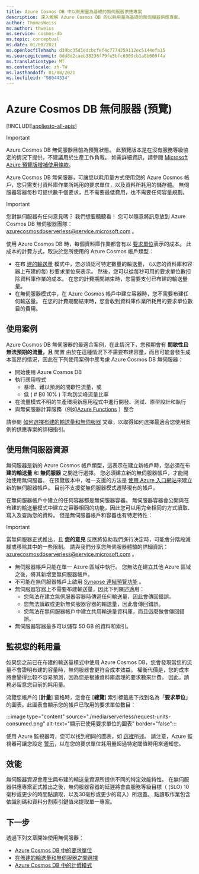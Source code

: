 ```yaml
---
title: Azure Cosmos DB 中以耗用量為基礎的無伺服器供應專案
description: 深入瞭解 Azure Cosmos DB 的以耗用量為基礎的無伺服器供應專案。
author: ThomasWeiss
ms.author: thweiss
ms.service: cosmos-db
ms.topic: conceptual
ms.date: 01/08/2021
ms.openlocfilehash: d39bc35d1edcbcfef4c7774259112ec5144efa15
ms.sourcegitcommit: 8dd8d2caeb38236f79fe5bfc6909cb1a8b609f4a
ms.translationtype: MT
ms.contentlocale: zh-TW
ms.lasthandoff: 01/08/2021
ms.locfileid: "98044334"
---
```

# <a name="azure-cosmos-db-serverless-preview"></a>Azure Cosmos DB 無伺服器 (預覽) 
[!INCLUDE[appliesto-all-apis](includes/appliesto-all-apis.md)]

> [!IMPORTANT]
> Azure Cosmos DB 無伺服器目前為預覽狀態。 此預覽版本是在沒有服務等級協定的情況下提供，不建議用於生產工作負載。 如需詳細資訊，請參閱 [Microsoft Azure 預覽版增補使用條款](https://azure.microsoft.com/support/legal/preview-supplemental-terms/)。

Azure Cosmos DB 無伺服器，可讓您以耗用量方式使用您的 Azure Cosmos 帳戶，您只需支付資料庫作業所耗用的要求單位，以及資料所耗用的儲存體。 無伺服器容器每秒可提供數千個要求，且不需要最低費用，也不需要任何容量規劃。

> [!IMPORTANT] 
> 您對無伺服器有任何意見嗎？ 我們想要聽聽看！ 您可以隨意將訊息放到 Azure Cosmos DB 無伺服器團隊： [azurecosmosdbserverless@service.microsoft.com](mailto:azurecosmosdbserverless@service.microsoft.com) 。

使用 Azure Cosmos DB 時，每個資料庫作業都會有以 [要求單位](request-units.md)表示的成本。 此成本的計費方式，取決於您所使用的 Azure Cosmos 帳戶類型：

- 在布 [建的輸送量](set-throughput.md) 模式中，您必須認可特定數量的輸送量， (以您的資料庫和容器上布建的每) 秒要求單位來表示。 然後，您可以從每秒可用的要求單位數扣除資料庫作業的成本。 在您的計費期間結束時，您需要支付已布建的輸送量量。
- 在無伺服器模式中，在 Azure Cosmos 帳戶中建立容器時，您不需要布建任何輸送量。 在您的計費期間結束時，您會收到資料庫作業所耗用的要求單位數目的費用。

## <a name="use-cases"></a>使用案例

Azure Cosmos DB 無伺服器的最適合案例，在此情況下，您預期會有 **間歇性且無法預期的流量，且** 閒置 由於在這種情況下不需要布建容量，而且可能會發生成本高昂的情況，因此在下列使用案例中應考慮 Azure Cosmos DB 無伺服器：

- 開始使用 Azure Cosmos DB
- 執行應用程式
    - 暴增、難以預測的間歇性流量，或
    - 低 ( # B0 10% ) 平均到尖峰流量比率
- 在流量模式不明的生產環境新應用程式中進行開發、測試、原型設計和執行
- 與無伺服器計算服務（例如[Azure Functions](../azure-functions/functions-overview.md) ）整合

請參閱 [如何選擇布建的輸送量和無伺服器](throughput-serverless.md) 文章，以取得如何選擇最適合您使用案例的供應專案的詳細指引。

## <a name="using-serverless-resources"></a>使用無伺服器資源

無伺服器是新的 Azure Cosmos 帳戶類型，這表示在建立新帳戶時，您必須在布 **建的輸送量** 和 **無伺服器** 之間進行選擇。 您必須建立新的無伺服器帳戶，才能開始使用無伺服器。 在預覽版本中，唯一支援的方法是 [使用 Azure 入口網站](create-cosmosdb-resources-portal.md)來建立新的無伺服器帳戶。 目前不支援從無伺服器模式遷移現有的帳戶。

在無伺服器帳戶中建立的任何容器都是無伺服器容器。 無伺服器容器會公開與在布建的輸送量模式中建立之容器相同的功能，因此您可以用完全相同的方式讀取、寫入及查詢您的資料。 但是無伺服器帳戶和容器也有特定特性：

> [!IMPORTANT]
> 當無伺服器正式推出，且 **您的意見** 反應將協助我們進行決定時，可能會分階段減緩或移除其中的一些限制。 請與我們分享您無伺服器體驗的詳細資訊： [azurecosmosdbserverless@service.microsoft.com](mailto:azurecosmosdbserverless@service.microsoft.com) 。

- 無伺服器帳戶只能在單一 Azure 區域中執行。 您無法在建立其他 Azure 區域之後，將其新增至無伺服器帳戶。
- 不可能在無伺服器帳戶上啟用 [Synapse 連結預覽功能](synapse-link.md) 。
- 無伺服器容器上不需要布建輸送量，因此下列陳述適用：
    - 您無法在建立無伺服器容器時傳遞任何輸送量，因此會傳回錯誤。
    - 您無法讀取或更新無伺服器容器的輸送量，因此會傳回錯誤。
    - 您無法在無伺服器帳戶中建立共用輸送量資料庫，而且這麼做會傳回錯誤。
- 無伺服器容器最多可以儲存 50 GB 的資料和索引。

## <a name="monitoring-your-consumption"></a>監視您的耗用量

如果您之前已在布建的輸送量模式中使用 Azure Cosmos DB，您會發現當您的流量不會證明布建的容量時，無伺服器會更符合成本效益。 權衡代價是，您的成本將會變得比較不容易預測，因為您是根據資料庫處理的要求數來計費。 因此，請務必留意您目前的耗用量。

流覽您帳戶的 [**計量**] 窗格時，您會在 [**總覽**] 索引標籤底下找到名為「**要求單位**」的圖表。此圖表會顯示您的帳戶已取用的要求單位數目：

:::image type="content" source="./media/serverless/request-units-consumed.png" alt-text="顯示已使用要求單位的圖表" border="false":::

使用 Azure 監視器時，您可以找到相同的圖表，如 [這裡](monitor-request-unit-usage.md)所述。 請注意，Azure 監視器可讓您設定 [警示](../azure-monitor/platform/alerts-metric-overview.md)，以在您的要求單位耗用量超過特定閾值時用來通知您。

## <a name="performance"></a><a id="performance"></a>效能

無伺服器資源會產生與布建的輸送量資源所提供不同的特定效能特性。 在無伺服器供應專案正式推出之後，無伺服器容器的延遲將會由服務等級目標（ (SLO) 10 毫秒或更少的時間點讀取，以及30毫秒或更少的寫入）所涵蓋。 點讀取作業包含依識別碼和資料分割索引鍵值來提取單一專案。

## <a name="next-steps"></a>下一步

透過下列文章開始使用無伺服器：

- [Azure Cosmos DB 中的要求單位](request-units.md)
- [在佈建的輸送量和無伺服器之間選擇](throughput-serverless.md)
- [Azure Cosmos DB 中的計價模式](how-pricing-works.md)
